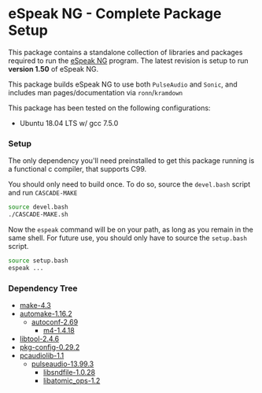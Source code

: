 # eSpeak NG - Complete Package Setup

This package contains a standalone collection of libraries and packages required to run the [eSpeak NG](https://github.com/espeak-ng/espeak-ng) program. The latest revision is setup to run **version 1.50** of eSpeak NG.

This package builds eSpeak NG to use both `PulseAudio` and `Sonic`, and includes man pages/documentation via `ronn`/`kramdown`

This package has been tested on the following configurations:
* Ubuntu 18.04 LTS w/ gcc 7.5.0

### Setup

The only dependency you'll need preinstalled to get this package running is a functional c compiler, that supports C99.

You should only need to build once. To do so, source the `devel.bash` script and run `CASCADE-MAKE`

``` bash
source devel.bash
./CASCADE-MAKE.sh
```

Now the `espeak` command will be on your path, as long as you remain in the same shell. For future use, you should only have to source the `setup.bash` script.

```bash
source setup.bash
espeak ...
```

### Dependency Tree

* [make-4.3](https://www.gnu.org/software/make/)
* [automake-1.16.2](https://www.gnu.org/software/automake/)
    * [autoconf-2.69](https://www.gnu.org/software/autoconf/autoconf.html)
        * [m4-1.4.18](https://www.gnu.org/software/m4/m4.html)
* [libtool-2.4.6](https://www.gnu.org/software/libtool/)
* [pkg-config-0.29.2](https://www.freedesktop.org/wiki/Software/pkg-config/)
* [pcaudiolib-1.1](https://github.com/espeak-ng/pcaudiolib/)
    * [pulseaudio-13.99.3](https://www.freedesktop.org/wiki/Software/PulseAudio/Download/)
        * [libsndfile-1.0.28](http://www.mega-nerd.com/libsndfile/)
        * [libatomic_ops-1.2](https://github.com/ivmai/libatomic_ops)